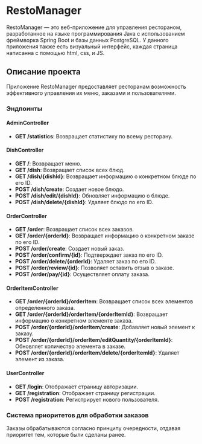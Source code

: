# RestoManager

RestoManager — это веб-приложение для управления рестораном, разработанное на языке программирования Java с использованием фреймворка Spring Boot и базы данных PostgreSQL. У данного приложения также есть визуальный интерфейс, каждая страница написанна с помощью html, сss, и JS.

## Описание проекта

Приложение RestoManager предоставляет ресторанам возможность эффективного управления их меню, заказами и пользователями.

### Эндпоинты

#### AdminController

- **GET /statistics**: Возвращает статистику по всему ресторану.

#### DishController

- **GET /**: Возвращает меню.
- **GET /dish**: Возвращает список всех блюд.
- **GET /dish/{dishId}**: Возвращает информацию о конкретном блюде по его ID.
- **POST /dish/create**: Создает новое блюдо.
- **POST /dish/edit/{dishId}**: Обновляет информацию о блюде.
- **POST /dish/delete/{dishId}**: Удаляет блюдо по его ID.

#### OrderController

- **GET /order**: Возвращает список всех заказов.
- **GET /order/{orderId}**: Возвращает информацию о конкретном заказе по его ID.
- **POST /order/create**: Создает новый заказ.
- **POST /order/confirm/{id}**: Подтверждает заказ по его ID.
- **POST /order/delete/{orderId}**: Удаляет заказ по его ID.
- **POST /order/review/{id}**: Позволяет оставить отзыв о заказе.
- **POST /order/pay/{id}**: Осуществляет оплату заказа.

#### OrderItemController

- **GET /order/{orderId}/orderItem**: Возвращает список всех элементов определенного заказа.
- **GET /order/{orderId}/orderItem/{orderItemId}**: Возвращает информацию о конкретном элементе заказа.
- **POST /order/{orderId}/orderItem/create**: Добавляет новый элемент к заказу.
- **POST /order/{orderId}/orderItem/editQuantity/{orderItemId}**: Обновляет количество элемента в заказе.
- **POST /order/{orderId}/orderItem/delete/{orderItemId}**: Удаляет элемент из заказа.

#### UserController

- **GET /login**: Отображает страницу авторизации.
- **GET /registration**: Отображает страницу регистрации.
- **POST /registration**: Регистрирует нового пользователя.

### Система приоритетов для обработки заказов

Заказы обрабатываются согласно принципу очередности, отдавая приоритет тем, которые были сделаны ранее.
